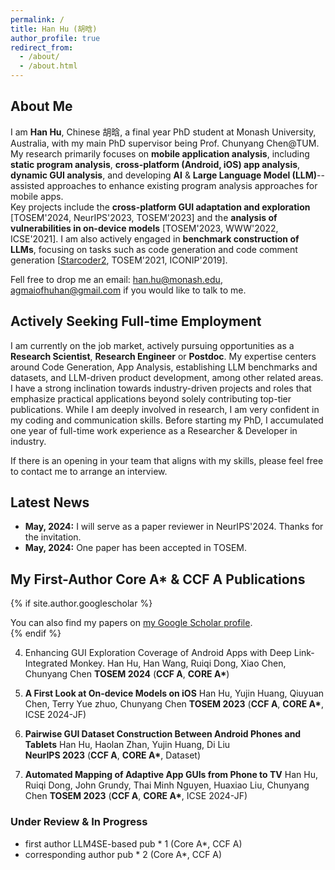 ```yaml
---
permalink: /
title: Han Hu (胡晗)
author_profile: true
redirect_from: 
  - /about/
  - /about.html
---
```


## About Me

I am **Han Hu**, Chinese 胡晗, a final year PhD student at Monash University, Australia, with my main PhD supervisor being Prof. Chunyang Chen@TUM. \
My research primarily focuses on **mobile application analysis**, including **static program analysis**, **cross-platform (Android, iOS) app analysis**, **dynamic GUI analysis**, and developing **AI** & **Large Language Model (LLM)**--assisted approaches to enhance existing program analysis approaches for mobile apps.  
Key projects include the **cross-platform GUI adaptation and exploration** \[TOSEM'2024, NeurIPS'2023, TOSEM'2023\] and the **analysis of vulnerabilities in on-device models** \[TOSEM'2023, WWW'2022, ICSE'2021\]. I am also actively engaged in **benchmark construction of LLMs**, focusing on tasks such as code generation and code comment generation \[[Starcoder2](https://github.com/bigcode-project/starcoder2), TOSEM'2021, ICONIP'2019\].

Fell free to drop me an email: han.hu@monash.edu, agmaiofhuhan@gmail.com if you would like to talk to me. 


## Actively Seeking Full-time Employment

I am currently on the job market, actively pursuing opportunities as a **Research Scientist**, **Research Engineer** or **Postdoc**. My expertise centers around Code Generation, App Analysis, establishing LLM benchmarks and datasets, and LLM-driven product development, among other related areas.
I have a strong inclination towards industry-driven projects and roles that emphasize practical applications beyond solely contributing top-tier publications. While I am deeply involved in research, I am very confident in my coding and communication skills. Before starting my PhD, I accumulated one year of full-time work experience as a Researcher & Developer in industry.

If there is an opening in your team that aligns with my skills, please feel free to contact me to arrange an interview.


## Latest News

- **May, 2024:** I will serve as a paper reviewer in NeurIPS'2024. Thanks for the invitation.
- **May, 2024:** One paper has been accepted in TOSEM.


##  My First-Author Core A* & CCF A Publications

{% if site.author.googlescholar %}
  <div class="wordwrap">You can also find my papers on <a href="{{site.author.googlescholar}}">my Google Scholar profile</a>.</div>
{% endif %}

4. Enhancing GUI Exploration Coverage of Android Apps with Deep Link-Integrated Monkey. 
   Han Hu, Han Wang, Ruiqi Dong, Xiao Chen, Chunyang Chen
   **TOSEM 2024** (**CCF A**, **CORE A\***)

3. **A First Look at On-device Models on iOS**
   Han Hu, Yujin Huang, Qiuyuan Chen, Terry Yue zhuo, Chunyang Chen 
   **TOSEM 2023** (**CCF A**, **CORE A\***, ICSE 2024-JF)

2. **Pairwise GUI Dataset Construction Between Android Phones and Tablets**
   Han Hu, Haolan Zhan, Yujin Huang, Di Liu  
   **NeurIPS 2023** (**CCF A**, **CORE A\***, Dataset)

1. **Automated Mapping of Adaptive App GUIs from Phone to TV**
   Han Hu, Ruiqi Dong, John Grundy, Thai Minh Nguyen, Huaxiao Liu, Chunyang Chen
   **TOSEM 2023** (**CCF A**, **CORE A\***, ICSE 2024-JF)


  ### Under Review & In Progress
- first author LLM4SE-based pub * 1 (Core A*, CCF A)
- corresponding author pub * 2 (Core A*, CCF A)

